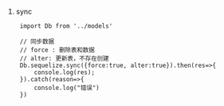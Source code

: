 1. sync 

        import Db from '../models'

        // 同步数据
        // force : 删除表和数据
        // alter: 更新表，不存在创建
        Db.sequelize.sync({force:true, alter:true}).then(res=>{
            console.log(res);
        }).catch(reason=>{
            console.log("错误")
        })